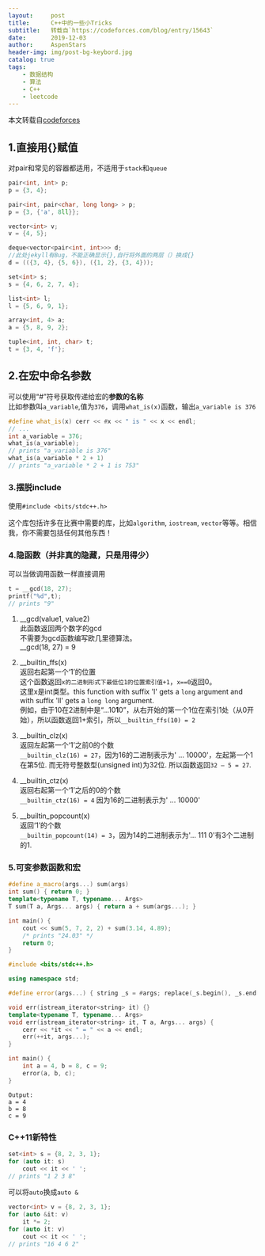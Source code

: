 ```yaml
---
layout:     post
title:      C++中的一些小Tricks
subtitle:   转载自`https://codeforces.com/blog/entry/15643`
date:       2019-12-03
author:     AspenStars
header-img: img/post-bg-keybord.jpg
catalog: true
tags:
    - 数据结构
    - 算法
    - C++
    - leetcode
---
```


本文转载自[codeforces](https://codeforces.com/blog/entry/15643)

## 1.直接用{}赋值

对pair和常见的容器都适用，不适用于`stack`和`queue`

```c++
pair<int, int> p;
p = {3, 4};

pair<int, pair<char, long long> > p;
p = {3, {'a', 8ll}};

vector<int> v;
v = {4, 5};

deque<vector<pair<int, int>>> d;
//此处jekyll有Bug，不能正确显示{},自行将外面的两层（）换成{}
d = (({3, 4}, {5, 6}), ({1, 2}, {3, 4}));

set<int> s;
s = {4, 6, 2, 7, 4};

list<int> l;
l = {5, 6, 9, 1};

array<int, 4> a;
a = {5, 8, 9, 2};

tuple<int, int, char> t;
t = {3, 4, 'f'};
```

## 2.在宏中命名参数
可以使用“#”符号获取传递给宏的**参数的名称**  
比如参数叫`a_variable`,值为`376`，调用`what_is(x)`函数，输出`a_variable is 376`
```c++
#define what_is(x) cerr << #x << " is " << x << endl;
// ...
int a_variable = 376;
what_is(a_variable);
// prints "a_variable is 376"
what_is(a_variable * 2 + 1)
// prints "a_variable * 2 + 1 is 753"
```

### 3.摆脱include
使用`#include <bits/stdc++.h>`

这个库包括许多在比赛中需要的库，比如`algorithm`, `iostream`, `vector`等等。相信我，你不需要包括任何其他东西！

### 4.隐函数（并非真的隐藏，只是用得少）
可以当做调用函数一样直接调用
```c++
t = __gcd(18, 27);
printf("%d",t);
// prints "9"
```
1. __gcd(value1, value2)  
此函数返回两个数字的gcd  
不需要为gcd函数编写欧几里德算法。  
__gcd(18, 27) = 9
2. __builtin_ffs(x)  
返回右起第一个‘1’的位置  
这个函数返回`x的二进制形式下最低位1的位置索引值+1`，`x==0`返回0。  
这里x是int类型。this function with suffix 'l' gets a `long` argument and with suffix 'll' gets a `long long` argument.  
例如，由于10在2进制中是“…10**1**0”，从右开始的第一个1位在索引1处（从0开始），所以函数返回1+索引，所以`__builtin_ffs(10) = 2`

3. __builtin_clz(x)  
返回左起第一个‘1’之前0的个数    
`__builtin_clz(16) = 27`，因为16的二进制表示为' ... 10000'，左起第一个1在第5位. 而无符号整数型(unsigned int)为32位. 所以函数返回`32 — 5 = 27`.

4. __builtin_ctz(x)  
返回右起第一个‘1’之后的0的个数  
`__builtin_ctz(16) = 4` 因为16的二进制表示为' ... 10000'

5. __builtin_popcount(x)  
返回‘1’的个数  
`__builtin_popcount(14) = 3`，因为14的二进制表示为'... 111 0'有3个二进制的1.

### 5.可变参数函数和宏
```c++
#define a_macro(args...) sum(args)
int sum() { return 0; }
template<typename T, typename... Args>
T sum(T a, Args... args) { return a + sum(args...); }

int main() { 
    cout << sum(5, 7, 2, 2) + sum(3.14, 4.89); 
    /* prints "24.03" */ 
    return 0;
}
```

```c++
#include <bits/stdc++.h>

using namespace std;

#define error(args...) { string _s = #args; replace(_s.begin(), _s.end(), ',', ' '); stringstream _ss(_s); istream_iterator<string> _it(_ss); err(_it, args); }

void err(istream_iterator<string> it) {}
template<typename T, typename... Args>
void err(istream_iterator<string> it, T a, Args... args) {
	cerr << *it << " = " << a << endl;
	err(++it, args...);
}

int main() {
	int a = 4, b = 8, c = 9;
	error(a, b, c);
}
```
```
Output:
a = 4
b = 8
c = 9
```

### C++11新特性
```c++
set<int> s = {8, 2, 3, 1};
for (auto it: s)
    cout << it << ' ';
// prints "1 2 3 8"
```
可以将`auto`换成`auto &`

```c++
vector<int> v = {8, 2, 3, 1};
for (auto &it: v)
    it *= 2;
for (auto it: v)
    cout << it << ' ';
// prints "16 4 6 2"
```

